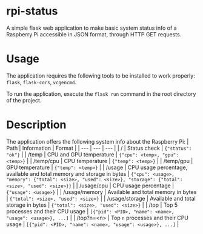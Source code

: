 # rpi-status
A simple flask web application to make basic system status info of a Raspberry Pi accessible in JSON format, through HTTP GET requests.

# Usage
The application requires the following tools to be installed to work properly: `flask`, `flask-cors`, `vcgencmd`.

To run the application, execute the `flask run` command in the root directory of the project.

# Description
The application offers the following system info about the Raspberry Pi:
| Path | Information | Format |
| --- | --- | --- |
| / | Status check | `{"status": "ok"}` |
| /temp | CPU and GPU temperature | `{"cpu": <temp>, "gpu": <temp>}` |
| /temp/cpu | CPU temperature | `{"temp": <temp>}` |
| /temp/gpu | GPU temperature | `{"temp": <temp>}` |
| /usage | CPU usage percentage, available and total memory and storage in bytes | `{"cpu": <usage>, "memory": {"total": <size>, "used": <size>}, "storage": {"total": <size>, "used": <size>}}` |
| /usage/cpu | CPU usage percentage | `{"usage": <usage>}` |
| /usage/memory | Available and total memory in bytes | `{"total": <size>, "used": <size>}` |
| /usage/storage | Available and total storage in bytes | `{"total": <size>, "used": <size>}` |
| /top | Top 5 processes and their CPU usage | `[{"pid": <PID>, "name": <name>, "usage": <usage>}, ...]` |
| /top?n=\<n\> | Top `n` processes and their CPU usage | `[{"pid": <PID>, "name": <name>, "usage": <usage>}, ...]` |
